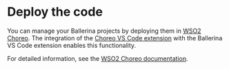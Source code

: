 # Deploy the code

You can manage your Ballerina projects by deploying them in [WSO2 Choreo](https://wso2.com/choreo/). The integration of the [Choreo VS Code extension](https://marketplace.visualstudio.com/items?itemName=WSO2.choreo) with the Ballerina VS Code extension enables this functionality. 

For detailed information, see the [WSO2 Choreo documentation](https://wso2.com/choreo/docs/develop-components/develop-components-using-vs-code/).

